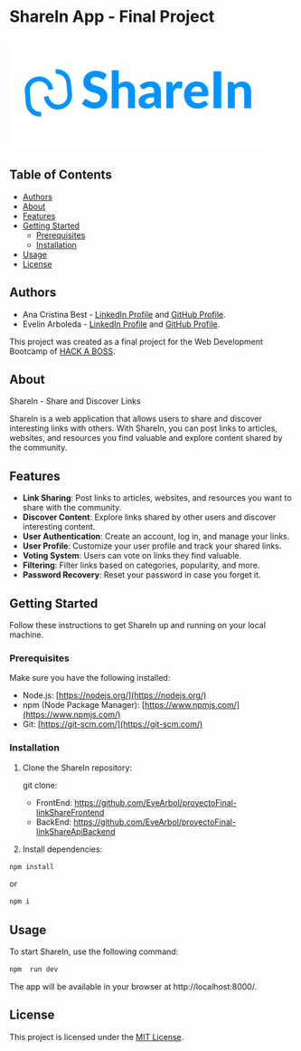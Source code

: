 # ShareIn App - Final Project

![ShareIn Logo](/src/assets/ShareIn.png) 
## Table of Contents

- [Authors](#authors)
- [About](#about)
- [Features](#features)
- [Getting Started](#getting-started)
  - [Prerequisites](#prerequisites)
  - [Installation](#installation)
- [Usage](#usage)
- [License](#license)

## Authors

- Ana Cristina Best - [LinkedIn Profile](https://www.linkedin.com/in/anabest/) and [GitHub Profile](https://github.com/AnitaToRemember).
- Evelin Arboleda - [LinkedIn Profile](https://www.linkedin.com/in/evelinarboleda/) and [GitHub Profile](https://github.com/EveArbol).

This project was created as a final project for the Web Development Bootcamp of [HACK A BOSS](https://www.hackaboss.com/cursos-programacion).

## About
ShareIn - Share and Discover Links

ShareIn is a web application that allows users to share and discover interesting links with others. With ShareIn, you can post links to articles, websites, and resources you find valuable and explore content shared by the community.

## Features

- **Link Sharing**: Post links to articles, websites, and resources you want to share with the community.
- **Discover Content**: Explore links shared by other users and discover interesting content.
- **User Authentication**: Create an account, log in, and manage your links.
- **User Profile**: Customize your user profile and track your shared links.
- **Voting System**: Users can vote on links they find valuable.
- **Filtering**: Filter links based on categories, popularity, and more.
- **Password Recovery**: Reset your password in case you forget it.


## Getting Started

Follow these instructions to get ShareIn up and running on your local machine.

### Prerequisites

Make sure you have the following installed:

- Node.js: [https://nodejs.org/](https://nodejs.org/)
- npm (Node Package Manager): [https://www.npmjs.com/](https://www.npmjs.com/)
- Git: [https://git-scm.com/](https://git-scm.com/)

### Installation

1. Clone the ShareIn repository:

   git clone:
   - FrontEnd: https://github.com/EveArbol/proyectoFinal-linkShareFrontend
   - BackEnd: https://github.com/EveArbol/proyectoFinal-linkShareApiBackend

2. Install dependencies:

```bash
npm install 
```

or 
```bash
npm i
```

## Usage
To start ShareIn, use the following command:

```bash
npm  run dev
```

The app will be available in your browser at http://localhost:8000/.

## License
This project is licensed under the [MIT License](https://opensource.org/license/mit/).